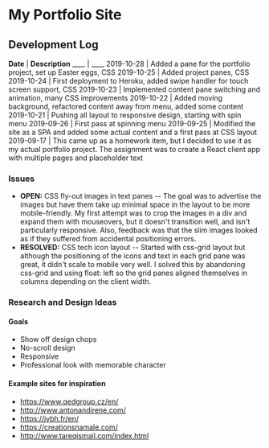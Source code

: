 # My Portfolio Site
 
## Development Log

**Date** | **Description**
____ | ____
2019-10-28 | Added a pane for the portfolio project, set up Easter eggs, CSS
2019-10-25 | Added project panes, CSS
2019-10-24 | First deployment to Heroku, added swipe handler for touch screen support, CSS
2019-10-23 | Implemented content pane switching and animation, many CSS improvements
2019-10-22 | Added moving background, refactored content away from menu, added some content
2019-10-21 | Pushing all layout to responsive design, starting with spin menu
2019-09-26 | First pass at spinning menu
2019-09-25 | Modified the site as a SPA and added some actual content and a first pass at CSS layout
2019-09-17 | This came up as a homework item, but I decided to use it as my actual portfolio project. The assignment was to create a React client app with multiple pages and placeholder text 

### Issues
* **OPEN:** CSS fly-out images in text panes -- The goal was to advertise the images but have them take up minimal space in the layout to be more mobile-friendly. My first attempt was to crop the images in a div and expand them with mouseovers, but it doesn't transition well, and isn't particularly responsive. Also, feedback was that the slim images looked as if they suffered from accidental positioning errors.
* **RESOLVED:** CSS tech icon layout -- Started with css-grid layout but although the positioning of the icons and text in each grid pane was great, it didn't scale to mobile very well. I solved this by abandoning css-grid and using float: left so the grid panes aligned themselves in columns depending on the client width.


### Research and Design Ideas

#### Goals
* Show off design chops
* No-scroll design
* Responsive
* Professional look with memorable character

#### Example sites for inspiration
* https://www.qedgroup.cz/en/
* http://www.antonandirene.com/
* https://jybh.fr/en/
* https://creationsnamale.com/
* http://www.tareqismail.com/index.html